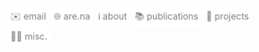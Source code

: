 <a href="mailto:bgw4g5@gmail.com" style="display: inline-block; padding: 5px 5px; font-size: 16px; color: gray; background-color: white; text-align: center; text-decoration: none; border-radius: 5px;">✉️ email</a>  <a href="https://www.are.na/bryan-wilson/channels" style="display: inline-block; padding: 5px 5px; font-size: 16px; color: gray; background-color: white; text-align: center; text-decoration: none; border-radius: 5px;">🌐 are.na</a>  <a href="https://bryangw.me/" style="display: inline-block; padding: 5px 5px; font-size: 16px; color: gray; background-color: white; text-align: center; text-decoration: none; border-radius: 5px;">ℹ️ about</a>  <a href="https://bryangw.me/publications/" style="display: inline-block; padding: 5px 5px; font-size: 16px; color: gray; background-color: white; text-align: center; text-decoration: none; border-radius: 5px;">📚 publications</a>  <a href="https://bryangw.me/projects/" style="display: inline-block; padding: 5px 5px; font-size: 16px; color: gray; background-color: white; text-align: center; text-decoration: none; border-radius: 5px;">🧰 projects</a>  <a href="https://bryangw.me/misc/" style="display: inline-block; padding: 5px 5px; font-size: 16px; color: gray; background-color: white; text-align: center; text-decoration: none; border-radius: 5px;">🏄‍♂️ misc.</a>
